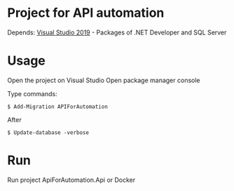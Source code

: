 Project for API automation
================

Depends:
[Visual Studio 2019](https://visualstudio.microsoft.com/pt-br/downloads/) - Packages of .NET Developer and SQL Server 

Usage
===============

Open the project on Visual Studio
Open package manager console

Type commands:
````
$ Add-Migration APIForAutomation
````
After
````
$ Update-database -verbose
````

Run
===============

Run project ApiForAutomation.Api or Docker

